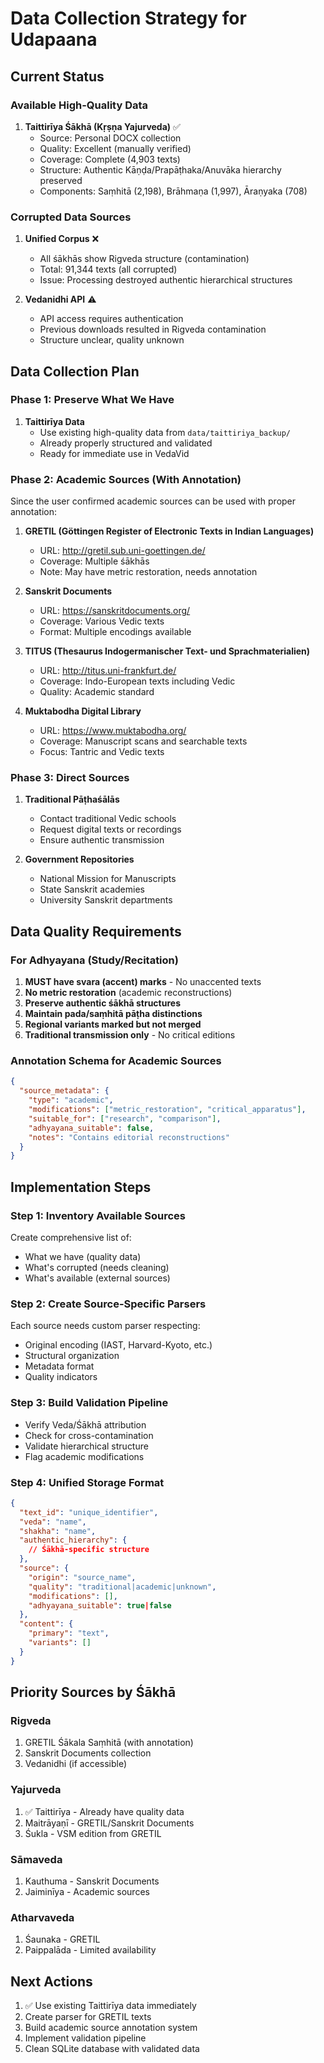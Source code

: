 # Data Collection Strategy for Udapaana

## Current Status

### Available High-Quality Data
1. **Taittirīya Śākhā (Kṛṣṇa Yajurveda)** ✅
   - Source: Personal DOCX collection
   - Quality: Excellent (manually verified)
   - Coverage: Complete (4,903 texts)
   - Structure: Authentic Kāṇḍa/Prapāṭhaka/Anuvāka hierarchy preserved
   - Components: Saṃhitā (2,198), Brāhmaṇa (1,997), Āraṇyaka (708)

### Corrupted Data Sources
1. **Unified Corpus** ❌
   - All śākhās show Rigveda structure (contamination)
   - Total: 91,344 texts (all corrupted)
   - Issue: Processing destroyed authentic hierarchical structures

2. **Vedanidhi API** ⚠️
   - API access requires authentication
   - Previous downloads resulted in Rigveda contamination
   - Structure unclear, quality unknown

## Data Collection Plan

### Phase 1: Preserve What We Have
1. **Taittirīya Data**
   - Use existing high-quality data from `data/taittiriya_backup/`
   - Already properly structured and validated
   - Ready for immediate use in VedaVid

### Phase 2: Academic Sources (With Annotation)
Since the user confirmed academic sources can be used with proper annotation:

1. **GRETIL (Göttingen Register of Electronic Texts in Indian Languages)**
   - URL: http://gretil.sub.uni-goettingen.de/
   - Coverage: Multiple śākhās
   - Note: May have metric restoration, needs annotation

2. **Sanskrit Documents**
   - URL: https://sanskritdocuments.org/
   - Coverage: Various Vedic texts
   - Format: Multiple encodings available

3. **TITUS (Thesaurus Indogermanischer Text- und Sprachmaterialien)**
   - URL: http://titus.uni-frankfurt.de/
   - Coverage: Indo-European texts including Vedic
   - Quality: Academic standard

4. **Muktabodha Digital Library**
   - URL: https://www.muktabodha.org/
   - Coverage: Manuscript scans and searchable texts
   - Focus: Tantric and Vedic texts

### Phase 3: Direct Sources
1. **Traditional Pāṭhaśālās**
   - Contact traditional Vedic schools
   - Request digital texts or recordings
   - Ensure authentic transmission

2. **Government Repositories**
   - National Mission for Manuscripts
   - State Sanskrit academies
   - University Sanskrit departments

## Data Quality Requirements

### For Adhyayana (Study/Recitation)
1. **MUST have svara (accent) marks** - No unaccented texts
2. **No metric restoration** (academic reconstructions)
3. **Preserve authentic śākhā structures**
4. **Maintain pada/saṃhitā pāṭha distinctions**
5. **Regional variants marked but not merged**
6. **Traditional transmission only** - No critical editions

### Annotation Schema for Academic Sources
```json
{
  "source_metadata": {
    "type": "academic",
    "modifications": ["metric_restoration", "critical_apparatus"],
    "suitable_for": ["research", "comparison"],
    "adhyayana_suitable": false,
    "notes": "Contains editorial reconstructions"
  }
}
```

## Implementation Steps

### Step 1: Inventory Available Sources
Create comprehensive list of:
- What we have (quality data)
- What's corrupted (needs cleaning)
- What's available (external sources)

### Step 2: Create Source-Specific Parsers
Each source needs custom parser respecting:
- Original encoding (IAST, Harvard-Kyoto, etc.)
- Structural organization
- Metadata format
- Quality indicators

### Step 3: Build Validation Pipeline
- Verify Veda/Śākhā attribution
- Check for cross-contamination
- Validate hierarchical structure
- Flag academic modifications

### Step 4: Unified Storage Format
```json
{
  "text_id": "unique_identifier",
  "veda": "name",
  "shakha": "name",
  "authentic_hierarchy": {
    // Śākhā-specific structure
  },
  "source": {
    "origin": "source_name",
    "quality": "traditional|academic|unknown",
    "modifications": [],
    "adhyayana_suitable": true|false
  },
  "content": {
    "primary": "text",
    "variants": []
  }
}
```

## Priority Sources by Śākhā

### Rigveda
1. GRETIL Śākala Saṃhitā (with annotation)
2. Sanskrit Documents collection
3. Vedanidhi (if accessible)

### Yajurveda
1. ✅ Taittirīya - Already have quality data
2. Maitrāyaṇī - GRETIL/Sanskrit Documents
3. Śukla - VSM edition from GRETIL

### Sāmaveda
1. Kauthuma - Sanskrit Documents
2. Jaiminīya - Academic sources

### Atharvaveda
1. Śaunaka - GRETIL
2. Paippalāda - Limited availability

## Next Actions

1. ✅ Use existing Taittirīya data immediately
2. Create parser for GRETIL texts
3. Build academic source annotation system
4. Implement validation pipeline
5. Clean SQLite database with validated data